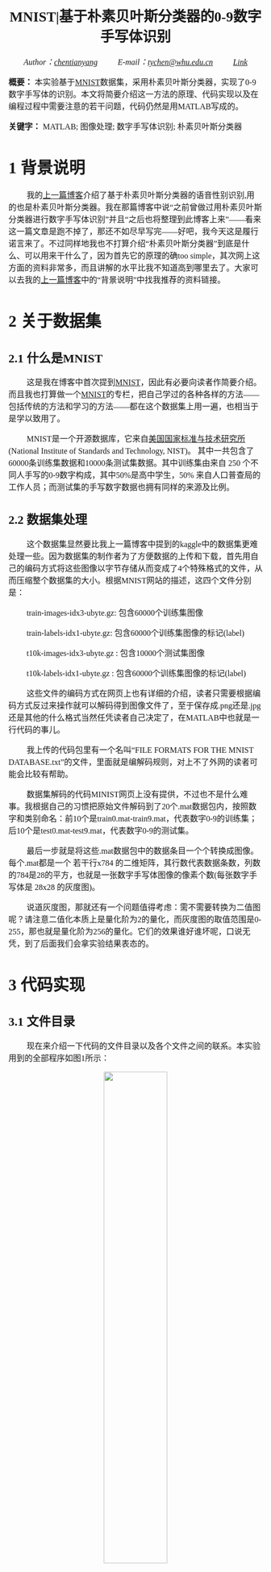 ﻿
# <center><font face="宋体"> MNIST|基于朴素贝叶斯分类器的0-9数字手写体识别 </font></center>

*<center><font face="Times New Roman" size = 3> Author：[chentianyang](https://github.com/chentianyangWHU) &emsp;&emsp; E-mail：tychen@whu.edu.cn &emsp;&emsp; [Link](https://github.com/chentianyangWHU/MNIST-Classification/tree/master/NaiveBayes)</center>*

**概要：** <font face="宋体" size = 3> 本实验基于[MNIST](http://yann.lecun.com/exdb/mnist/)数据集，采用朴素贝叶斯分类器，实现了0-9数字手写体的识别。本文将简要介绍这一方法的原理、代码实现以及在编程过程中需要注意的若干问题，代码仍然是用MATLAB写成的。</font>

**关键字：** <font face="宋体" size = 3 >MATLAB; 图像处理; 数字手写体识别; 朴素贝叶斯分类器</font>

# <font face="宋体"> 1 背景说明 </font>

&emsp;&emsp; <font face="宋体">我的[上一篇博客](https://blog.csdn.net/ctyqy2015301200079/article/details/83346310)介绍了基于朴素贝叶斯分类器的语音性别识别,用的也是朴素贝叶斯分类器。我在那篇博客中说“之前曾做过用朴素贝叶斯分类器进行数字手写体识别”并且“之后也将整理到此博客上来”——看来这一篇文章是跑不掉了，那还不如尽早写完——好吧，我今天这是履行诺言来了。不过同样地我也不打算介绍“朴素贝叶斯分类器”到底是什么、可以用来干什么了，因为首先它的原理的确too simple，其次网上这方面的资料非常多，而且讲解的水平比我不知道高到哪里去了。大家可以去我的[上一篇博客](https://blog.csdn.net/ctyqy2015301200079/article/details/83346310)中的“背景说明”中找我推荐的资料链接。</font>

# <font face="宋体"> 2 关于数据集 </font>

## <font face="宋体"> 2.1 什么是MNIST</font>

&emsp;&emsp; <font face="宋体">这是我在博客中首次提到[MNIST](http://yann.lecun.com/exdb/mnist/)，因此有必要向读者作简要介绍。而且我也打算做一个[MNIST](http://yann.lecun.com/exdb/mnist/)的专栏，把自己学过的各种各样的方法——包括传统的方法和学习的方法——都在这个数据集上用一遍，也相当于是学以致用了。</font>

&emsp;&emsp; <font face="宋体">MNIST是一个开源数据库，它来自[美国国家标准与技术研究所](https://www.nist.gov/)(National Institute of Standards and Technology, NIST)。 其中一共包含了60000条训练集数据和10000条测试集数据。其中训练集由来自 250 个不同人手写的0-9数字构成，其中50%是高中学生，50% 来自人口普查局的工作人员；而测试集的手写数字数据也拥有同样的来源及比例。</font>

## <font face="宋体"> 2.2 数据集处理</font>

&emsp;&emsp; <font face="宋体">这个数据集显然要比我上一篇博客中提到的kaggle中的数据集更难处理一些。因为数据集的制作者为了方便数据的上传和下载，首先用自己的编码方式将这些图像以字节存储从而变成了4个特殊格式的文件，从而压缩整个数据集的大小。根据MNIST网站的描述，这四个文件分别是：</font>

&emsp;&emsp; <font face="宋体">train-images-idx3-ubyte.gz: 包含60000个训练集图像</font>

&emsp;&emsp; <font face="宋体">train-labels-idx1-ubyte.gz:  包含60000个训练集图像的标记(label)</font>

&emsp;&emsp; <font face="宋体">t10k-images-idx3-ubyte.gz : 包含10000个测试集图像</font>

&emsp;&emsp; <font face="宋体">t10k-labels-idx1-ubyte.gz : 包含60000个训练集图像的标记(label)</font>

&emsp;&emsp; <font face="宋体">这些文件的编码方式在网页上也有详细的介绍，读者只需要根据编码方式反过来操作就可以解码得到图像文件了，至于保存成.png还是.jpg还是其他的什么格式当然任凭读者自己决定了，在MATLAB中也就是一行代码的事儿。</font>

&emsp;&emsp; <font face="宋体">我上传的代码包里有一个名叫“FILE FORMATS FOR THE MNIST DATABASE.txt”的文件，里面就是编解码规则，对上不了外网的读者可能会比较有帮助。</font>

&emsp;&emsp; <font face="宋体">数据集解码的代码MINIST网页上没有提供，不过也不是什么难事。我根据自己的习惯把原始文件解码到了20个.mat数据包内，按照数字和类别命名：前10个是train0.mat-train9.mat，代表数字0-9的训练集；后10个是test0.mat-test9.mat，代表数字0-9的测试集。</font>

&emsp;&emsp; <font face="宋体">最后一步就是将这些.mat数据包中的数据条目一个个转换成图像。每个.mat都是一个 若干行x784 的二维矩阵，其行数代表数据条数，列数的784是28的平方，也就是一张数字手写体图像的像素个数(每张数字手写体是 28x28 的灰度图)。</font>

&emsp;&emsp; <font face="宋体">说道灰度图，那就还有一个问题值得考虑：需不需要转换为二值图呢？请注意二值化本质上是量化阶为2的量化，而灰度图的取值范围是0-255，那也就是量化阶为256的量化。它们的效果谁好谁坏呢，口说无凭，到了后面我们会拿实验结果表态的。</font>

# <font face="宋体"> 3 代码实现 </font>

## <font face="宋体"> 3.1 文件目录</font>

&emsp;&emsp; <font face="宋体">现在来介绍一下代码的文件目录以及各个文件之间的联系。本实验用到的全部程序如图1所示：</font>

<center><img src="https://img-blog.csdn.net/20181025144041915?watermark/2/text/aHR0cHM6Ly9ibG9nLmNzZG4ubmV0L2N0eXF5MjAxNTMwMTIwMDA3OQ==/font/5a6L5L2T/fontsize/400/fill/I0JBQkFCMA==/dissolve/70" width="50%">  </center><center><font face="宋体" size=2 > 图1 所需文件列表 </font> </center>

&nbsp;
&emsp;&emsp; <font face="宋体">看上去代码文件很多，但是有一些代码是准备材料时所用到的，还有一些是辅助性代码，还有一些是为了对比实验结果而另外写的，所以实际上并没有那么夸张。</font>

&emsp;&emsp; <font face="宋体">详细介绍如下：</font>

&emsp;&emsp; <font face="宋体">第一个文件夹matdata里的内容有MNIST原始的4个字节文件、解码所需的.m源代码、1个说明性的.txt文件以及解码得到的20个.mat数据包。</font>

&emsp;&emsp; <font face="宋体">第二个文件夹models里面的内容是在多种参数下训练得到的模型，一共有16个模型。这个文件夹里的内容是可以删除的，只要每次在训练代码Cpic2mat.m或是Dpic2mat.m中改变参数和产生数据包的文件名就可以在这个文件夹下生成新的模型，注意模型的格式也是.mat数据包。</font>

&emsp;&emsp; <font face="宋体">第三个文件夹othertestpic里面的内容是若干张其他来源的0-9数字手写体图片，用以测试训练产生的额模型的识别效果。</font>

&emsp;&emsp; <font face="宋体">第四个文件夹test-images里面的内容是10000张测试图片。</font>

&emsp;&emsp; <font face="宋体">第五个文件夹test-images-smaller是第四个文件夹的子集。</font>

&emsp;&emsp; <font face="宋体">第六个文件夹train-images里面的内容是60000张训练图片。</font>

&emsp;&emsp; <font face="宋体">第七个文件夹train-images-smaller是第六个文件夹的子集。</font>

&emsp;&emsp; <font face="宋体">文件Cpic2mat.m和Dpic2mat.m是训练代码，区别在于前者的训练图像是0-255灰度图，后者训练的是0-1浮点灰度图。</font>

&emsp;&emsp; <font face="宋体">文件CBayesTesting.m和DBayesTesting.m是验证代码。</font>

&emsp;&emsp; <font face="宋体">文件CBTSinglePic.m和DBTSinglePic.m是针对单个目标图像的测试代码。</font>

&emsp;&emsp; <font face="宋体">文件im_pre_here.m是图像预处理代码，功能是将灰度图/黑白图反色。</font>

&emsp;&emsp; <font face="宋体">文件mat2pic.m是辅助代码，功能是将第一个文件夹的处理结果——数据包——转换成图像。</font>

&emsp;&emsp; <font face="宋体">最后2个.m文件都是辅助性代码，功能分别是计算某个取值在某个正态分布下的概率以及对整数矩阵进行数据统计。</font>

&emsp;&emsp; <font face="宋体">最后的.xls文件是实验记录表单，我会直接在后文截图并附上说明的。</font>

&emsp;&emsp; <font face="宋体">需要说明的是：</font>

&emsp;&emsp; <font face="宋体">由于我已经完成了大部分预处理和准备工作，所以读者只需要先运行Cpic2mat.m或Dpic2mat.m得到训练模型(模型以.mat格式存储在文件夹models中)，再运行CBayesTesting.m或DBayesTesting.m即可得到每个数字手写体的识别正确率。另外，读者也可以继续运行CBTSinglePic.m或DBayesTesting.m来对单个图像进行检测，包括现场书写的数字(当然别忘了做适当的预处理)。</font>

## <font face="宋体"> 3.2 核心代码</font>

&emsp;&emsp; <font face="宋体">核心代码其实很简单，就以C字打头的文件为例进行说明。</font>

&emsp;&emsp; <font face="宋体">数据训练步骤的核心代码如下：</font>

```
% 对于0-9共10个数字
for A1=1:10
    % 每个数字有多少个样本
    len = length(img_list{A1,1});
    % 确定样本训练（学习）样本数目
    for A2=1:min(len,train_num)
        img_name = img_list{A1,1}(A2).name;
        im = imread([prefix,img_name]);
%         figure;imshow(im);
        % 例如：拆分成7*7=49个小块(Piece)，每个小块有4*4=16个元素
        Piece = 1;
        for A3=1:lPiece:29-lPiece
            for A4=1:lPiece:29-lPiece
                temp = im(A3:A3+lPiece-1,A4:A4+lPiece-1);
                % 例如：只要16个中有超过3个是白色,就标记为1(255*4=1020)
                if sum(sum(temp))>= 255*nthres
                    Pattern(A1).feature(Piece,A2) = 1;
                end
                Piece = Piece+1;
            end
        end
    end
    fprintf('Calss %1d:%5d images are written to mat.\n',A1-1,train_num);
end
% ---------至此，结构体数组Pattern写入完毕，即数据集模板已建立-------------
```

&emsp;&emsp; <font face="宋体">数据验证步骤的核心代码如下：</font>

```
% 对于每一类数字(0-9)
correct_num_all = 0;
for A1=1:10
    % 每个数字的每一个测试样本数
    len = length(img_list{A1});
    % 对0-9每一个数字设置一个正确判断量
    correct_num = 0;
    % 对于一个数字的每一个测试样本
    for A2=1:len
        img_name=img_list{A1}(A2).name;
        im=imbinarize(im2double(imread([prefix,img_name])));
%         figure;imshow(im);
        % 对每一个im分割处理
        fe = zeros(nPiece^2,1);
        piece=1;
        for A3=1:lPiece:29-lPiece
            for A4=1:lPiece:29-lPiece
                temp=im(A3:A3+lPiece-1,A4:A4+lPiece-1);
                fe(piece)=sum(sum(temp));
                piece = piece+1;
            end
        end
        
        % 至此，得到了一个测试样本的特征序列fe，接下来识别该样本
        % 用 Bayes 分类器的方法
        % 计算10个条件概率，即P(X|wi),i=0,1,...,9
        % 而 P(X|wi)=∏(k=1,49)P(xk|wi)
        % 可以理解为下面的 P(A2|A1)
       
        % 条件概率
        cond_prob = 2*ones(10,1);
        % 后验概率
        post_prob = zeros(10,1);
        % 对于10个数字
        for A5=1:10
            % 对于待确定数字的每一位 1:49
            for A6=1:nPiece^2
                cond_prob(A5)=cond_prob(A5)*CPattern(A5).feature_prob(A6,fe(A6)+1)*sqrt(2);
            end
            % 后验概率
            post_prob(A5) = cond_prob(A5)*CPattern(A5).prob;
        end
        % 取概率最大的
        [~,I]=max(post_prob);
        % 数字 I-1 就是识别结果，需要和真实数字 A1-1 进行对比
        if I==A1
            correct_num = correct_num+1;
        end
    end
    correct_rate = correct_num/len;
    correct_num_all = correct_num_all+correct_num;
    fprintf('Judgment rate of Class %1d is %.2f%%\n',A1-1,100*correct_rate);
end
```
&emsp;&emsp; <font face="宋体">这就得到了每一条待验证的数据被判断为0-9的概率，通过比较这10个概率值的大小即可得出最终判断。</font>

## <font face="宋体"> 3.3 注意点</font>

&emsp;&emsp; <font face="宋体">读者可能注意到这一段的架构和我上一篇博客的架构几乎一模一样，解说文字也一样，这并不是我偷懒，而是这两个实验的确非常相似。同样地，这里的注意点也包括了上一篇博客中第3.3章节所提到的那三点需要注意的地方，在此我就不再赘述了。</font>

&emsp;&emsp; <font face="宋体">但是，它们两者之间也有几点重要的不同，而正是这些不同使得这个小项目实际上比上一篇博客中的语音性别识别更难了一些。不同点主要有3个，下面进行简要介绍。</font>

&emsp;&emsp; <font face="宋体">第一、语音性别识别是一个二分类问题，而这是一个10分类问题。</font>

&emsp;&emsp; <font face="宋体">第二、语音性别识别需要考虑的特征有20个，也就是说后面需要计算20个概率连乘；而这里需要考虑的特征最多可以达到 28x28 ，即784个，也就是说最多需要计算784个概率连乘。而这就使得必须进行常数补偿，因为MATLAB也无法表示10的负784次方这种变态数字。</font>

&emsp;&emsp; <font face="宋体">第三、语音性别识别的量化阶可以设置为10或20或更高，但是设置更高已经没有意义；而这里图像的量化阶有可能需要设置成256，因为0-255的灰度图我们经常使用到，不能说没有意义。这一点会直接扩大需要查询的概率表，着实让程序员(也就是我了)痛苦了一翻，尤其是在检查bug的时候。当然了，如果是bw二值图就方便多了，此时每一个像素点非0即1，概率表直接降级为一个一维数组。</font>

&emsp;&emsp; <font face="宋体">第四点是一个说明：为什么上面第二点说“最多”784个，也就是还有可能小于784个。对于一个 28x28 的图像，我们既可以逐像素地处理，也可以“逐组”地处理——每多个像素划分成一组就OK了。例如我可以每 2x2 个像素划为一组，这样一张图就有 14x14 个组，这样就只需要计算 14x14=196 个概率连乘了。那么也可以每 4x4 个像素划为一组，计算 7x7=49 个概率连乘……这样做的好处是可以减少特征数，但是坏处有2个：第一，处理的精细程度下降了，这就相当于把 28x28 的图像resize 变小了，最后的识别效果是会下降的；第二，扩大了需要查询的概率表，对于bw二值图像来说，原来一个像素非0即1，而现在一个 NxN 的“组”的像素取值范围变成了 0-(N^2) 。这之间如何取舍，还得靠实验验证，最后权衡之后选一个最合适的值。</font>

# <font face="宋体"> 4 实验与结果分析 </font>

&emsp;&emsp; <font face="宋体">影响实验结果的因素包含但不限于以下因素：</font>

&emsp;&emsp; <font face="宋体">1. 训练集数量;</font>

&emsp;&emsp; <font face="宋体">2. “组”大小的划分，即下表中的“帧尺寸”;</font>

&emsp;&emsp; <font face="宋体">3. 图像格式，是二值图还是灰度图，实质上是量化阶数量的选取;</font>

&emsp;&emsp; <font face="宋体">4. 每“组”内的像素划分，即下表中的“分类法”，相当于是把每“组”作为一个整体视为二值图还是4/16值图等等;</font>

&emsp;&emsp; <font face="宋体">5. 阈值，即若要二值化处理，怎样判定每“组”是黑还是白。</font>

&emsp;&emsp; <font face="宋体">在进行了若干次有效试验之后，得到如图4所示的实验结果：</font>

<center><img src="https://img-blog.csdn.net/20181025160052869?watermark/2/text/aHR0cHM6Ly9ibG9nLmNzZG4ubmV0L2N0eXF5MjAxNTMwMTIwMDA3OQ==/font/5a6L5L2T/fontsize/400/fill/I0JBQkFCMA==/dissolve/70" width="100%">  </center><center><font face="宋体" size=2 > 图4 实验结果 </font> </center>

&emsp;&emsp; <font face="宋体">从上图可以得出以下几个结论：</font>

&emsp;&emsp; <font face="宋体">1. 在一定范围内，帧尺寸越小，识别效果越好。当帧尺寸为 1x1 ，即逐像素处理时，识别正确率最高，可以达到84%左右;</font>

&emsp;&emsp; <font face="宋体">2. 在一定范围内，训练集数目越多，识别效果越好。</font>

&emsp;&emsp; <font face="宋体">3. 随着帧尺寸的逐渐减小，识别正确率的提升越来越缓慢。而这也是可以预料的，某单一因素的改善对最终结果的改善总有上限，并且改善效果越来越低;</font>

&emsp;&emsp; <font face="宋体">4. 比较Lab12的两组数据，前者在概率连乘时没有常数补偿，而后者加了乘以sqrt(2)的补偿，最终效果有明显差异，这提醒我们在使用贝叶斯朴素分类器时一定要注意数值计算——尤其是概率连乘——可能带来的问题;</font>

&emsp;&emsp; <font face="宋体">读者可以自行设计更多的实验，可能会发现更多的结果。</font>

# <font face="宋体"> 5 后记 </font>

&emsp;&emsp; <font face="宋体">这是我在18年上半年为《数字图像处理》做的小练习，年代不算久远，而且代码完全是自己写的，所以还记得不少当时的想法。因此，如有读者对代码任何细节有疑问，欢迎随时来与我联系。</font>

&emsp;&emsp; <font face="宋体">代码最终的识别效果84.59%，看上去似乎还不错，但是如果用自己手写的图像一个一个地去测试就会发现，正确率完全达不到这个数据。什么原因呢？我想很可能是因为训练数据太多了，使得训练出来的模型拥有了太多的“个性”，以至于掩盖了我们所希望它所应当具备的“共性”，或者说是“抽象性”。我有一个同学是用CNN来做的MINIST，最后验证集的识别正确率可以达到97%还多，但是最后测试的时候也免不了会遇到这个问题。</font>

&emsp;&emsp; <font face="宋体">由于图像实在太多了(7万张)，压缩很耗时，所以图像我就不传了，但是图像解码的代码我会上传的，所谓“授人以鱼不如授人以渔”嘛；另外，models文件夹我也清空了，给读者自己设计实验的空间。</font>

&emsp;&emsp; <font face="宋体">本文为原创文章，转载或引用务必注明来源及作者。</font>

